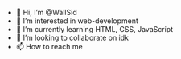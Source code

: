 - 👋 Hi, I’m @WallSid
- 👀 I’m interested in web-development
- 🌱 I’m currently learning HTML, CSS, JavaScript
- 💞️ I’m looking to collaborate on idk
- 📫 How to reach me 

<!---
WallSid/WallSid is a ✨ special ✨ repository because its `README.md` (this file) appears on your GitHub profile.
You can click the Preview link to take a look at your changes.
--->
